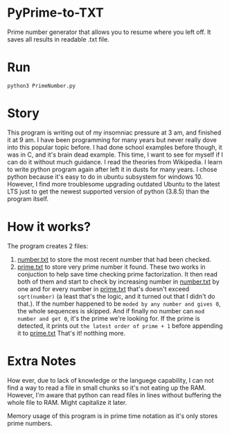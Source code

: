# PyPrime-to-TXT
Prime number generator that allows you to resume where you left off. It saves all results in readable .txt file.
# Run
`python3 PrimeNumber.py`
# Story
This program is writing out of my insomniac pressure at 3 am, and finished it at 9 am. I have been programming for many years but never really dove into this popular topic before.
I had done school examples before though, it was in C, and it's brain dead example. This time, I want to see for myself if I can do it without much guidance.
I read the theories from Wikipedia. I learn to write python program again after left it in dusts for many years. I chose python because it's easy to do in ubuntu subsystem for windows 10. However, I find more troublesome upgrading outdated Ubuntu to the latest LTS just to get the newest supported version of python (3.8.5) than the program itself.
# How it works?
The program creates 2 files:
  1. [number.txt](number.txt) to store the most recent number that had been checked.
  2. [prime.txt](prime.txt) to store very prime number it found.
These two works in conjuction to help save time checking prime factorization.
It then read both of them and start to check by increasing number in [number.txt](number.txt) by one and for every number in [prime.txt](prime.txt) that's doesn't exceed `sqrt(number)`
(a least that's the logic, and it turned out that I didn't do that.). If the number happened to be `moded by any number and gives 0`, the whole sequences is skipped.
And if finally no number can `mod number and get 0`, it's the prime we're looking for.
If the prime is detected, it prints out `the latest order of prime + 1` before appending it to [prime.txt](prime.txt)
That's it! notthing more.

# Extra Notes
How ever, due to lack of knowledge or the languege capability, I can not find a way to read a file in small chunks so it's not eating up the RAM. However, I'm aware that python can read files in lines without buffering the whole file to RAM. Might capitalize it later.

Memory usage of this program is in prime time notation as it's only stores prime numbers.
